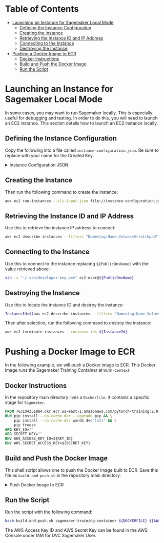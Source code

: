 # Table of Contents <!-- omit in toc -->

- [Launching an Instance for Sagemaker Local Mode](#launching-an-instance-for-sagemaker-local-mode)
  - [Defining the Instance Configuration](#defining-the-instance-configuration)
  - [Creating the Instance](#creating-the-instance)
  - [Retrieving the Instance ID and IP Address](#retrieving-the-instance-id-and-ip-address)
  - [Connecting to the Instance](#connecting-to-the-instance)
  - [Destroying the Instance](#destroying-the-instance)
- [Pushing a Docker Image to ECR](#pushing-a-docker-image-to-ecr)
  - [Docker Instructions](#docker-instructions)
  - [Build and Push the Docker Image](#build-and-push-the-docker-image)
  - [Run the Script](#run-the-script)

# Launching an Instance for Sagemaker Local Mode

In some cases, you may want to run Sagemaker locally. This is especially useful for debugging and testing. In order to do this, you will need to launch an EC2 instance. This section details how to launch an EC2 instance locally.

## Defining the Instance Configuration

Copy the following into a file called `instance-configuration.json`. Be sure to replace with your name for the Created Key.

<details>
<summary>Instance Configuration JSON</summary>

```json
{
  "MaxCount": 1,
  "MinCount": 1,
  "ImageId": "ami-0aa53dab5294598ec",
  "InstanceType": "g4dn.xlarge",
  "KeyName": "developer-key",
  "EbsOptimized": true,
  "BlockDeviceMappings": [
    {
      "DeviceName": "/dev/xvda",
      "Ebs": {
        "Encrypted": false,
        "DeleteOnTermination": true,
        "Iops": 3000,
        "SnapshotId": "snap-0037d48fb814838bb",
        "VolumeSize": 100,
        "VolumeType": "gp3",
        "Throughput": 125
      }
    }
  ],
  "NetworkInterfaces": [
    {
      "SubnetId": "subnet-0bfd881d0830f19e1",
      "AssociatePublicIpAddress": true,
      "DeviceIndex": 0,
      "Groups": ["sg-0c567cb5bea595f99"]
    }
  ],
  "PrivateDnsNameOptions": {
    "HostnameType": "ip-name",
    "EnableResourceNameDnsARecord": false,
    "EnableResourceNameDnsAAAARecord": false
  }
}
```

</details>

## Creating the Instance

Then run the following command to create the instance:

```bash
aws ec2 run-instances --cli-input-json file://instance-configuration.json
```

## Retrieving the Instance ID and IP Address

Use this to retrieve the instance IP address to connect:

```bash
aws ec2 describe-instances --filters "Name=tag:Name,Values=Scratchpad" --query "Reservations[*].Instances[*].[PublicDnsName]" --output text
```

## Connecting to the Instance

Use this to connect to the instance replacing `${PublicDnsName}` with the value retrieved above:

```bash
ssh -i "~/.ssh/developer-key.pem" ec2-user@${PublicDnsName}
```

## Destroying the Instance

Use this to locate the instance ID and destroy the instance:

```bash
InstanceId=$(aws ec2 describe-instances --filters "Name=tag:Name,Values=Scratchpad" --query "Reservations[*].Instances[*].[InstanceId]" --output text)
```

Then after selection, run the following command to destroy the instance:

```bash
aws ec2 terminate-instances --instance-ids ${InstanceId}
```

# Pushing a Docker Image to ECR

In the following example, we will push a Docker image to ECR. This Docker image runs the Sagemaker Training Container at `With-Context`

## Docker Instructions

In the repository main directory lives a `Dockerfile`. It contains a specific stage for `Sagemaker`.

```dockerfile
FROM 763104351884.dkr.ecr.us-east-1.amazonaws.com/pytorch-training:2.0-gpu-py310 as sagemaker
RUN pip install --no-cache-dir --upgrade pip && \
    pip install --no-cache-dir wandb dvc"[s3]" && \
    pip freeze
ARG KEY_ID=""
ARG SECRET_KEY=""
ENV AWS_ACCESS_KEY_ID=${KEY_ID}
ENV AWS_SECRET_ACCESS_KEY=${SECRET_KEY}
```

## Build and Push the Docker Image

This shell script allows one to push the Docker Image built to ECR. Save this file as `build-and-push.sh` in the repository main directory.

<details>
<summary> Push Docker Image to ECR </summary>

```shell
image=$1

dockerfile=${2:-Dockerfile}

if [ "$image" == "" ]
then
    echo "Usage: $0 <image-name>"
    exit 1
fi

account=$(aws sts get-caller-identity --query Account --output text)
key_id=$3
secret_key=$4
# Get the region defined in the current configuration (default to us-west-2 if none defined)
region=${region:-us-east-1}

fullname="${account}.dkr.ecr.${region}.amazonaws.com/${image}:latest"
echo "ECR image fullname: ${fullname}"
# If the repository doesn't exist in ECR, create it.

aws ecr describe-repositories --repository-names "${image}" > /dev/null 2>&1

if [ $? -ne 0 ]
then
    aws ecr create-repository --repository-name "${image}" > /dev/null
fi

# Get the login command from ECR and execute it directly
export _DOCKER_REPO="$(aws ecr get-authorization-token --output text --region "${region}" --query 'authorizationData[].proxyEndpoint')"
aws ecr get-login-password --region "${region}" | docker login -u AWS --password-stdin $_DOCKER_REPO

# Build the docker image locally with the image name and then push it to ECR
# with the full name.

docker build -f ${dockerfile} -t ${image} --target sagemaker . --build-arg REGION=${region} --build-arg KEY_ID=${key_id} --build-arg SECRET_KEY=${secret_key}
docker tag ${image} ${fullname}
docker push ${fullname}
```

</details>

## Run the Script

Run the script with the following command:

```bash
bash build-and-push.sh sagemaker-training-container ${DOCKERFILE} ${AWS_ACCESS_KEY_ID} ${AWS_SECRET_KEY}
```

The AWS Access Key ID and AWS Secret Key can be found in the AWS Console under IAM for DVC Sagemaker User.
